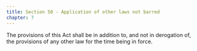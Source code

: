 ```yaml
---
title: Section 50 - Application of other laws not barred
chapter: 7
---
```


The provisions of this Act shall be in addition to, and not in derogation of, the provisions of any other law for the time being in force.

